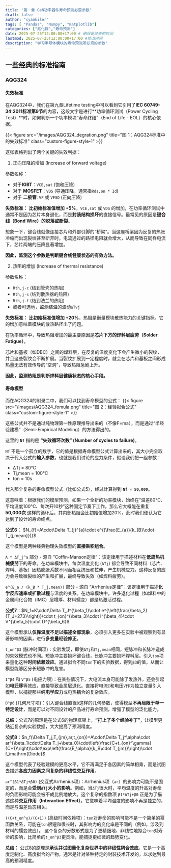 ```yaml
---
title: "第一章 GaN功率器件寿命预测必要参数"
draft: false
author: "cyankiler"
tags: [ "Pandas", "Numpy", "matplotlib"]
categories: ["氮化镓","寿命预测"]
date: 2025-07-25T12:00:00+17:00 # 确保是过去的时间
lastmod: 2025-07-25T12:00:00+17:00 #修改时间
description: "学习半导体模块的寿命预测所必须的参数"
---
```


## 一些经典的标准指南

### AQG324

#### 失效标准

在AQG324中，我们在第九章Lifetime testing中可以看到它引用了**IEC 60749-34:2011标准第9节**的内容，这段文字是进行**功率循环测试（Power Cycling Test）**时，如何判断一个功率模块“寿命终结”（End of Life - EOL）的核心依据。

{{< figure src="/images/AQG324_degration.png" 
        title="图 1：AQG324标准中的失效标准" 
        class="custom-figure-style-1" >}}

这张表格列出了两个关键的失效判据：

1. 正向压降的增加 (Increase of forward voltage)

参数名称：

- 对于**IGBT**：`VCE,sat` (饱和压降)
- 对于 **MOSFET**：`VDS` (导通压降，通常指`Rds,on * Id`)
- 对于 **二极管**: `VF` 或 `VFSD` (正向压降)

**失效标准：** **比初始标准值增加 +5%**，`VCE,sat` 或 `VDS` 的增加，在功率循环测试中通常不是因为芯片本身退化，而是**封装结构损坏**的直接信号。最常见的原因是**键合线（Bond Wire）的脱落或断裂**。

想象一下，键合线就像连接芯片和外部引脚的“桥梁”。当这座桥梁因为反复的热胀冷缩而出现裂纹甚至断开时，电流通过的路径电阻就会增大，从而导致在同样电流下，芯片两端的压降显著增加。

**因此，监测这个参数是判断键合线健康状态的有效方法。**

2. 热阻的增加 (Increase of thermal resistance)

参数名称：

- `Rth,j-c` (结到管壳的热阻)
- `Rth,j-s` (结到散热器的热阻)
- `Rth,j-f` (结到法兰的热阻)
- 或者可选地，监测结温的波动`∆Tvj`

**失效标准：** **比初始标准值增加 +20%**，热阻是衡量模块散热能力的关键指标。它的增加意味着模块的散热路径出了问题。

在功率循环中，导致热阻增加的最主要原因是**芯片下方的焊料层疲劳（Solder Fatigue）**。

芯片和基板（如DBC）之间的焊料层，在反复的温度变化下会产生微小的裂纹，并且这些裂纹会不断扩展。当裂纹扩展到一定程度时，就会在芯片和基板之间形成热量无法有效传导的“空洞”，导致热阻急剧上升。

**因此，监测热阻是判断焊料层健康状态的核心手段。**

#### 寿命模型
而在AQG324的附录二中，我们可以找到寿命模型的公式：
{{< figure src="/images/AQG324_fomula.png" 
        title="图 2：经验拟合公式" 
        class="custom-figure-style-1" >}}

这些公式并不是通过纯物理第一性原理推导出来的（不像F=ma），而是通过“半经验建模”（Semi-Empirical Modeling）的方法得出的。

这里的 **`Nf`** 指的是 **“失效循环次数” (Number of cycles to failure)**。

`Nf` 不是一个孤立的数字，它的值是根据寿命模型公式计算出来的，其大小完全取决于代入公式的**输入参数**，也就是我们讨论的应力条件，假设我们把一组参数：

- ΔTj = 80°C
- Tj,mean = 100°C
- ton = 10s

代入那个复杂的寿命模型公式（比如公式5），经过计算得到 **`Nf = 50,000`**。

这意味着：根据我们的模型预测，如果一个全新的功率模块，始终在“温差80°C、平均温度100°C、每次开10秒”这种固定节奏下工作，那么它大概能在重复 **50,000次** 这样的循环后，其内部热阻会比初始值增加20%，此时我们便认为它达到了设计的寿命终点。

**公式6**： $N_{f}=A\cdot\Delta T_{j}^{a}\cdot e^{(\frac{E_{a}}{k_{B}\cdot T_{j,mean}})}$

 这个模型是两种经典物理失效模型的**直接乘积组合**。

`A * ΔT_j^a` 部分 - 源自 “Coffin-Manson定律”：该定律用于描述材料在**低周热机械疲劳**下的寿命。在功率模块中，每次温度变化 (`ΔTj`) 都会导致不同材料（芯片、焊料、基板）因热膨胀系数不同而相互挤压和拉伸，产生机械应力。这种反复的应力会导致微裂纹的产生和扩展，最终导致失效（如焊料疲劳）。

`e^(E_a / (k_B * T_j,mean))` 部分 - 源自 “Arrhenius定律”：该定律用于描述**化学反应速率或扩散过程**与温度的关系。在功率模块中，许多退化过程（如焊料中的金属间化合物（IMC）层增厚、材料蠕变）都是热激活过程。

**公式7**：$N_f=K\cdot\Delta T_J^{\beta_1}\cdot e^{\left(\frac{\beta_2}{T_J+273}\right)}\cdot t_{on}^{\beta_3}\cdot I^{\beta_4}\cdot V^{\beta_5}\cdot D^{\beta_6}$

这个模型承认**仅靠温度不足以描述全部现象**，必须引入更多在实验中被观察到有显著影响的因素，进行**多变量经验修正**。

`t_on^β3` (脉冲时间项)：实验发现，即使`ΔTj`和`Tj,mean`相同，短脉冲和长脉冲造成的失效模式也不同。短脉冲主要损坏键合线，长脉冲主要损坏焊料层。引入`ton`项来量化这种**时间依赖效应**。通过拟合不同`ton`下的实验数据，得到`β3`的值，从而让模型能够区分长短脉冲的危害。

`I^β4` 和 `V^β5` (电应力项)：在某些情况下，大电流本身可能除了发热外，还会引起如**电迁移**等效应，直接导致金属层退化。直接将电流`I`和电压`V`作为独立变量引入模型，以捕捉那些**纯电学应力**或电热耦合的复杂效应。

`D^β6` (几何尺寸项)：引入键合线直径`D`这样的几何参数，使得模型**不再局限于单一特定设计**，而是可以对不同设计的产品进行寿命预测，增强了模型的泛化能力。

**总结**：公式7的原理是在公式6的物理框架上，**“打上了多个经验补丁”**，让模型更贴近复杂的实验数据，大大提高了预测精度。

**公式8**：$n_f(\Delta T_j,T_{jm},ar,t_{on})=A\cdot\Delta T_j^\alpha\cdot ar^{\beta_1\cdot\Delta T_j+\beta_0}\cdot\left(\frac{C+t_{on}^\gamma}{C+1}\right)\cdot\exp\left(\frac{E_\alpha}{k_B\cdot T_{jm}}\right)\cdot f_\mathrm{Diode}$

这个模型代表了经验建模的更高水平，它不再满足于各因素的简单相乘，而是试图去描述**各应力因素之间复杂的非线性交互作用**。

`ar^(β1*ΔTj+β0)` (交互式Arrhenius项)：Arrhenius项（`ar`）的影响力可能不是固定的，而是会**受到`ΔTj`大小的影响**。例如，当`ΔTj`很大时，平均温度的升高对寿命的负面影响可能会被不成比例地放大。这个复杂的指数项 `β1*ΔTj+β0` 正是为了描述这种**交互作用（Interaction Effect）**。它意味着平均温度的影响不再是独立的，而是与温差动态相关。

`((C+t_on^γ)/(C+1))` (高级时间依赖项)：`ton`对寿命的影响可能不是一个简单的幂函数关系，可能在`ton`很短和很长时，其影响力的变化率是不同的（例如，涉及到材料的蠕变效应）。 这个复杂的分数形式是为了更精细地、非线性地拟合`ton`对寿命的影响，比简单的`t_on^β3`更灵活，能捕捉更细微的趋势变化。

**总结：** 公式8的原理是**承认并试图量化复杂世界中的非线性耦合效应**。它是一个高度定制化、高度拟合的产物，通常是针对某种特定的封装技术开发的，以求达到最高的预测精度。

